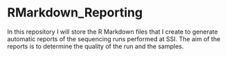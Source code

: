 # RMarkdown_Reporting
In this repository I will store the R Markdown files that I create to generate automatic reports of the sequencing runs performed at SSI. The aim of the reports is to determine the quality of the run and the samples.

